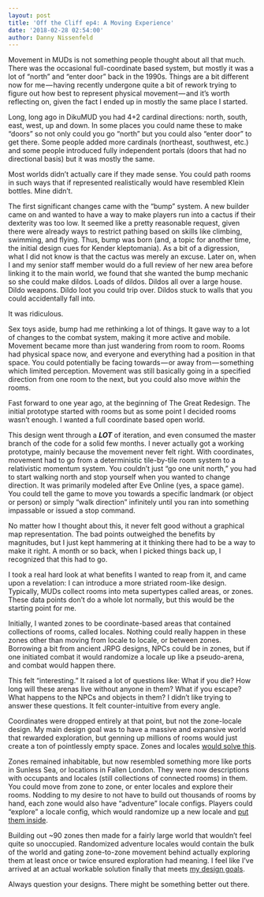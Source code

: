 ```yaml
---
layout: post
title: 'Off the Cliff ep4: A Moving Experience'
date: '2018-02-28 02:54:00'
author: Danny Nissenfeld
---
```


Movement in MUDs is not something people thought about all that much. There was the occasional full-coordinate based system, but mostly it was a lot of “north” and “enter door” back in the 1990s. Things are a bit different now for me — having recently undergone quite a bit of rework trying to figure out how best to represent physical movement — and it’s worth reflecting on, given the fact I ended up in mostly the same place I started.

Long, long ago in DikuMUD you had 4+2 cardinal directions: north, south, east, west, up and down. In some places you could name these to make “doors” so not only could you go “north” but you could also “enter door” to get there. Some people added more cardinals (northeast, southwest, etc.) and some people introduced fully independent portals (doors that had no directional basis) but it was mostly the same.

Most worlds didn’t actually care if they made sense. You could path rooms in such ways that if represented realistically would have resembled Klein bottles. Mine didn’t.

The first significant changes came with the “bump” system. A new builder came on and wanted to have a way to make players run into a cactus if their dexterity was too low. It seemed like a pretty reasonable request, given there were already ways to restrict pathing based on skills like climbing, swimming, and flying. Thus, bump was born (and, a topic for another time, the initial design cues for Kender kleptomania). As a bit of a digression, what I did not know is that the cactus was merely an excuse. Later on, when I and my senior staff member would do a full review of her new area before linking it to the main world, we found that she wanted the bump mechanic so she could make dildos. Loads of dildos. Dildos all over a large house. Dildo weapons. Dildo loot you could trip over. Dildos stuck to walls that you could accidentally fall into.

It was ridiculous.

Sex toys aside, bump had me rethinking a lot of things. It gave way to a lot of changes to the combat system, making it more active and mobile. Movement became more than just wandering from room to room. Rooms had physical space now, and everyone and everything had a position in that space. You could potentially be facing towards — or away from — something which limited perception. Movement was still basically going in a specified direction from one room to the next, but you could also move _within_ the rooms.

Fast forward to one year ago, at the beginning of The Great Redesign. The initial prototype started with rooms but as some point I decided rooms wasn’t enough. I wanted a full coordinate based open world.

This design went through a **_LOT_** of iteration, and even consumed the master branch of the code for a solid few months. I never actually got a working prototype, mainly because the movement never felt right. With coordinates, movement had to go from a deterministic tile-by-tile room system to a relativistic momentum system. You couldn’t just “go one unit north,” you had to start walking north and stop yourself when you wanted to change direction. It was primarily modeled after Eve Online (yes, a space game). You could tell the game to move you towards a specific landmark (or object or person) or simply “walk direction” infinitely until you ran into something impassable or issued a stop command.

No matter how I thought about this, it never felt good without a graphical map representation. The bad points outweighed the benefits by magnitudes, but I just kept hammering at it thinking there had to be a way to make it right. A month or so back, when I picked things back up, I recognized that this had to go.

I took a real hard look at what benefits I wanted to reap from it, and came upon a revelation: I can introduce a more striated room-like design. Typically, MUDs collect rooms into meta supertypes called areas, or zones. These data points don’t do a whole lot normally, but this would be the starting point for me.

Initially, I wanted zones to be coordinate-based areas that contained collections of rooms, called locales. Nothing could really happen in these zones other than moving from locale to locale, or between zones. Borrowing a bit from ancient JRPG designs, NPCs could be in zones, but if one initiated combat it would randomize a locale up like a pseudo-arena, and combat would happen there.

This felt “interesting.” It raised a lot of questions like: What if you die? How long will these arenas live without anyone in them? What if you escape? What happens to the NPCs and objects in them? I didn’t like trying to answer these questions. It felt counter-intuitive from every angle.

Coordinates were dropped entirely at that point, but not the zone-locale design. My main design goal was to have a massive and expansive world that rewarded exploration, but genning up millions of rooms would just create a ton of pointlessly empty space. Zones and locales [would solve this](https://www.reddit.com/r/TwinMUD/comments/7kvx2l/world_zone_locale/).

Zones remained inhabitable, but now resembled something more like ports in Sunless Sea, or locations in Fallen London. They were now descriptions with occupants and locales (still collections of connected rooms) in them. You could move from zone to zone, or enter locales and explore their rooms. Nodding to my desire to not have to build out thousands of rooms by hand, each zone would also have “adventure” locale configs. Players could “explore” a locale config, which would randomize up a new locale and [put them inside](https://www.reddit.com/r/TwinMUD/comments/7muquj/procedurally_generated_locale_mechanics/).

Building out ~90 zones then made for a fairly large world that wouldn’t feel quite so unoccupied. Randomized adventure locales would contain the bulk of the world and gating zone-to-zone movement behind actually exploring them at least once or twice ensured exploration had meaning. I feel like I’ve arrived at an actual workable solution finally that meets [my design goals](https://www.reddit.com/r/TwinMUD/comments/7ko8nz/the_world_stage_continental_structure/).

Always question your designs. There might be something better out there.


